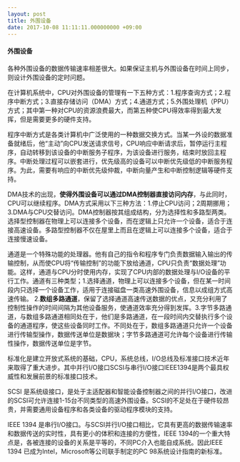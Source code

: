 ```yaml
---
layout: post
title: 外围设备
date: 2017-10-08 11:11:11.000000000 +09:00
---
```

#### 外围设备

各种外围设备的数据传输速率相差很大。如果保证主机与外围设备在时间上同步，则设计外围设备的定时问题。

在计算机系统中，CPU对外围设备的管理有一下五种方式：1.程序查询方式；2.程序中断方式；3.直接存储访问（DMA）方式；4.通道方式；5.外围处理机（PPU）方式；其中第一种对CPU的资源浪费最大，而第五种使CPU得效率得到最大发挥，但是需要更多的硬件支持。

程序中断方式是各类计算机中广泛使用的一种数据交换方式。当某一外设的数据准备就绪后，他“主动”向CPU发送请求信号，CPU响应中断请求后，暂停运行主程序，自动转移到该设备的中断服务子程序，为该设备进行服务，结束时放回主程序。中断处理过程可以嵌套进行，优先级高的设备可以中断优先级低的中断服务程序。为此，需要有响应的中断优先级仲裁，中断向量产生和中断控制逻辑等硬件支持。

DMA技术的出现，**使得外围设备可以通过DMA控制器直接访问内存**，与此同时，CPU可以继续程序。DMA方式采用以下三种方法：1.停止CPU访问；2周期挪用；3.DMA与CPU交替访问。DMA控制器按其组成结构，分为选择性和多路型两类。选择型控制器在物理上可以连接多个设备，而在逻辑上只允许一个设备，适合于连接高速设备。多路型控制器不仅在屋里上而且在逻辑上可以连接多个设备，适合于连接慢速设备。

通道是一个特殊功能的处理器。他有自己的指令和程序专门负责数据输入输出的传输控制，从而使CPU将“传输控制”的功能下放给通道，CPU只负责“数据处理”功能。这样，通道与CPU分时使用内存，实现了CPU内部的数据处理与I/O设备的平行工作。通道有三种类型；1.选择通道，物理上可以连接多个设备，但在某一时间段内只选择一个设备工作，适用于连接磁盘一类高速外围设备，信息以成组方式高速传输。 2.**数组多路通道**，保留了选择通道高速传送数据的优点，又充分利用了控制性操作的时间间隔为其他设备服务，使通道效率充分得到发挥。3.字节多路通道，与数组多路通道相同处在于，他们是多路通道，在一段时间内交替执行多个设备的通道程序，使这些设备同时工作。不同处在于，数组多路通道只允许一个设备进行传输型操作，数据传送单位是数据块；字节多路通道可允许每个设备进行传输性操作，数据传送单位是字节。

标准化是建立开放式系统的基础，CPU，系统总线，I/O总线及标准接口技术近年来取得了重大进步。其中并行I/O接口SCSI与串行I/O接口IEEE1394是两个最具权威性和发展前景的标准接口技术。

SCSI 是系统级接口，是处于主适配器和智能设备控制器之间的并行I/O接口，改进的SCSI可允许连接1-15台不同类型的高速外围设备。SCSI的不足处在于硬件较昂贵，并需要通用设备程序和各类设备的驱动程序模块的支持。

IEEE 1394 是串行I/O接口。与SCSI并行I/O接口相比，它具有更高的数据传输速率和数据传送的实时性，具有更小的体积和连接的方便性，IEEE 1394的一个重大特点是，各被连接的设备的关系是平等的，不同PC介入也能自成系统。因此IEEE 1394 已成为Intel，Microsoft等公司联手制定的PC 98系统设计指南的新标准。



















